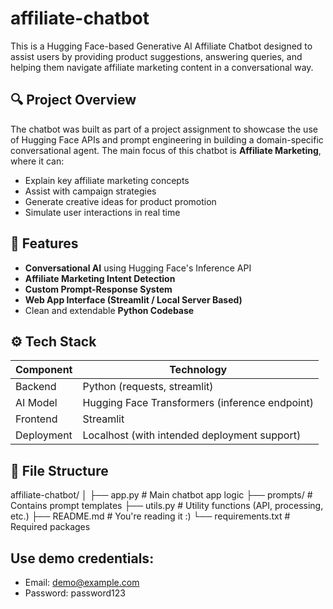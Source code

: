 # affiliate-chatbot

This is a Hugging Face-based Generative AI Affiliate Chatbot designed to assist users by providing product suggestions, answering queries, and helping them navigate affiliate marketing content in a conversational way.

## 🔍 Project Overview

The chatbot was built as part of a project assignment to showcase the use of Hugging Face APIs and prompt engineering in building a domain-specific conversational agent. The main focus of this chatbot is **Affiliate Marketing**, where it can:
- Explain key affiliate marketing concepts
- Assist with campaign strategies
- Generate creative ideas for product promotion
- Simulate user interactions in real time

## 🚀 Features

- **Conversational AI** using Hugging Face's Inference API
- **Affiliate Marketing Intent Detection**
- **Custom Prompt-Response System**
- **Web App Interface (Streamlit / Local Server Based)**
- Clean and extendable **Python Codebase**

## ⚙️ Tech Stack

| Component | Technology |
|----------|------------|
| Backend  | Python (requests, streamlit) |
| AI Model | Hugging Face Transformers (inference endpoint) |
| Frontend | Streamlit |
| Deployment | Localhost (with intended deployment support) |

## 📁 File Structure
affiliate-chatbot/
│
├── app.py # Main chatbot app logic
├── prompts/ # Contains prompt templates
├── utils.py # Utility functions (API, processing, etc.)
├── README.md # You're reading it :)
└── requirements.txt # Required packages

## Use demo credentials:
* Email: demo@example.com
* Password: password123

